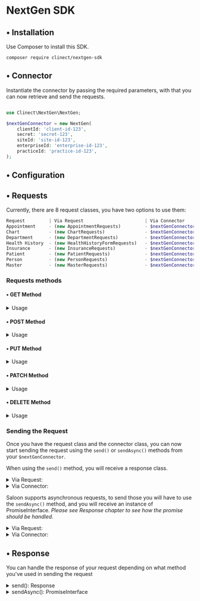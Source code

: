# NextGen SDK

## • Installation

Use Composer to install this SDK.

```
composer require clinect/nextgen-sdk
```

## • Connector

Instantiate the connector by passing the required parameters, with that you can now retrieve and send the requests.

```php

use Clinect\NextGen\NextGen;

$nextGenConnector = new NextGen(
    clientId: 'client-id-123',
    secret: 'secret-123',
    siteId: 'site-id-123',
    enterpriseId: 'enterprise-id-123',
    practiceId: 'practice-id-123',
);
```
## • Configuration


## • Requests
Currently, there are 8 request classes, you have two options to use them:
```php
Request         | Via Request                       | Via Connector
Appointment     - (new AppointmentRequests)         - $nextGenConnector->appointments()
Chart           - (new ChartRequests)               - $nextGenConnector->charts()
Department      - (new DepartmentRequests)          - $nextGenConnector->departments()
Health History  - (new HealthHistoryFormRequests)   - $nextGenConnector->healthHistoryForms()
Insurance       - (new InsuranceRequests)           - $nextGenConnector->insurances()
Patient         - (new PatientRequests)             - $nextGenConnector->patients()
Person          - (new PersonRequests)              - $nextGenConnector->persons()
Master          - (new MasterRequests)              - $nextGenConnector->master()
```


### Requests methods

#### • GET Method
<details>
  <summary>Usage</summary>
    
In order to use a get request you just have to append ``->get()`` to the request
```php
// This retrieves all of the persons data. Endpoint:  '/persons/{$personId}
    
// Via Request
    $request = (new PersonRequests)->get();
    // With Id
    $request = (new PersonRequests($personId))->get();
    
// Via Connector
    $request = $nextGenConnector->persons()->get();
    // With Id
    $request = $nextGenConnector->persons($personId)->get();
```

<details>
  <summary>Nested get() requests:</summary>
    
Requests can also be connected dependent on their api endpoints.
 
```php
// Endpoint: '/persons/{$personId}/chart/balances/{$balanceId - this is optional}'
// This request retrieves person's/patient's balances

// Via Request:
$request = (new PersonRequests($personId))->balances($balanceId)->get();

// Via Connector:
$request = $connector->persons($personId)->balances($balanceId)->get();
```
  
 ```php
 
// Endpoint: '/persons/{$personId}/insurances/{insuranceId}/cards/{cardId}/front'
// This request retrieves the front part of the person's insurance card

// Via Request:
$request = (new PersonRequests($personId))
            ->insurances($insuranceId)
            ->cards($cardId)
            ->front()
            ->get();

// Via Connector:
$request = $connector->persons($personId)
            ->insurances($insuranceId)
            ->cards($cardId)
            ->front()
            ->get();
```

You can also check our tests to see more examples:

``Via Request: /tests/Feature/Requests/``

``Via Connector: /tests/Feature/Connector/Requests/``
    
All tests corresponds to a specific api endpoint, the id's are all **optional**. If you want to retrieve all of the data; skip the id's, and if you want to retrieve a specific data of the request; pass the id to the request.
    
    
</details>
    
<details>
  <summary>All GET Requests</summary>
</details>
    
</details>

#### • POST Method
<details>
  <summary>Usage</summary>
</details>

#### • PUT Method
<details>
  <summary>Usage</summary>
</details>

#### • PATCH Method
<details>
  <summary>Usage</summary>
</details>

#### • DELETE Method
<details>
  <summary>Usage</summary>
</details>

### Sending the Request
Once you have the request class and the connector class, you can now start sending the request using the ``send()`` or ``sendAsync()`` methods from your ``$nextGenConnector``.

When using the ``send()`` method, you will receive a response class.


<details>
  <summary>Via Request:</summary>
 
```php
use Clinect\NextGen\NextGen;
use Clinect\NextGen\Requests\PersonRequests;

$request = (new PersonRequests)->get();
$response = $nextGenConnector->send($request);

// With ID's - To get only the specific data, simply pass the id to the request.
$request = (new PersonRequests($personId))->get();
$response = $nextGenConnector->send($request);
```

</details>

<details>
  <summary>Via Connector:</summary>
 
```php
use Clinect\NextGen\NextGen;

$request = $nextGenConnector->persons()->get();
$response = $nextGenConnector->send($request);

// With ID's - To get only the specific data, simply pass the id to the request.
$request = $nextGenConnector->persons($personId)->get();
$response = $nextGenConnector->send($request);
```

</details>

Saloon supports asynchronous requests, to send those you will have to use the ``sendAsync()`` method, and you will receive an instance of PromiseInterface. _Please see Response chapter to see how the promise should be handled_.

<details>
  <summary>Via Request:</summary>
  
```php
use Clinect\NextGen\NextGen;
use Clinect\NextGen\Requests\PersonRequests;

$request = (new PersonRequests($personId))->get();
$promise = $nextGenConnector->sendAsync($request);
```

</details>

<details>
  <summary>Via Connector:</summary>
  
```php
use Clinect\NextGen\NextGen;

$request = $nextGenConnector->persons($personId)->get();
$promise = $nextGenConnector->sendAsync($request);
```

</details>

## • Response
You can handle the response of your request depending on what method you've used in sending the request

<details>
  <summary>send(): Response</summary>

```php
$response = $nextGenConnector->send($request);

$body = $response->body();
$decodedBody = $response->json();
```

</details>

<details>
  <summary>sendAsync(): PromiseInterface</summary>

```php
$promise = $nextGenConnector->sendAsync($request);
$promise
    ->then(function (Response $response) {
        // Handle successful response
    })
    ->otherwise(function (Exception $exception) {
        // Handle failed request
    });
```

</details>
